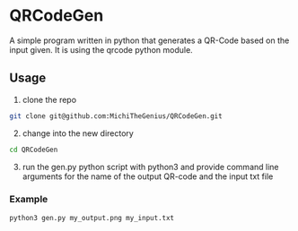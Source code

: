 # QRCodeGen

A simple program written in python that generates a QR-Code based on the input given. It is using the qrcode python module.


## Usage

1. clone the repo
```sh
git clone git@github.com:MichiTheGenius/QRCodeGen.git
```
2. change into the new directory
```sh
cd QRCodeGen
```
3. run the gen.py python script with python3 and provide command line arguments for the name of the output QR-code and the input txt file


### Example

```sh
python3 gen.py my_output.png my_input.txt
```